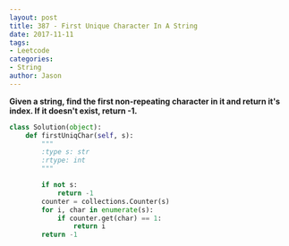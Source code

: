 ```yaml
---
layout: post
title: 387 - First Unique Character In A String
date: 2017-11-11
tags:
- Leetcode
categories:
- String
author: Jason
---
```

**Given a string, find the first non-repeating character in it and return it's index. If it doesn't exist, return -1.**


```python
class Solution(object):
    def firstUniqChar(self, s):
        """
        :type s: str
        :rtype: int
        """

        if not s:
            return -1
        counter = collections.Counter(s)
        for i, char in enumerate(s):
            if counter.get(char) == 1:
                return i
        return -1
```
